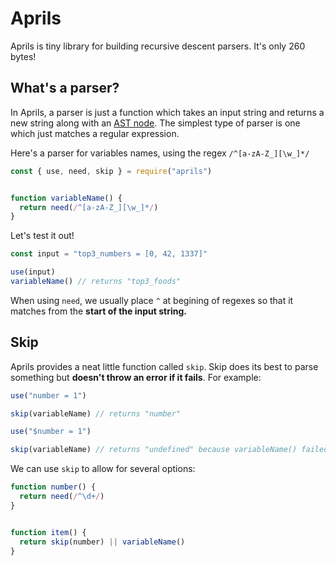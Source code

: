 # Aprils

Aprils is tiny library for building recursive descent parsers. It's only 260 bytes!


## What's a parser?

In Aprils, a parser is just a function which takes an input string and returns a new string along with an [AST node](https://en.wikipedia.org/wiki/Abstract_syntax_tree). The simplest type of parser is one which just matches a regular expression.

Here's a parser for variables names, using the regex `/^[a-zA-Z_][\w_]*/`  

```js
const { use, need, skip } = require("aprils")


function variableName() {
  return need(/^[a-zA-Z_][\w_]*/)
}
```

Let's test it out!

```js
const input = "top3_numbers = [0, 42, 1337]"

use(input)
variableName() // returns "top3_foods"
```

When using `need`, we usually place `^` at begining of regexes so that it matches from the **start of the input string.**


## Skip

Aprils provides a neat little function called `skip`. Skip does its best to parse something but **doesn't throw an error if it fails**. For example:

```js
use("number = 1")

skip(variableName) // returns "number"

use("$number = 1")

skip(variableName) // returns "undefined" because variableName() failed
```


We can use `skip` to allow for several options:


```js
function number() {
  return need(/^\d+/)
}


function item() {
  return skip(number) || variableName()
}
```
